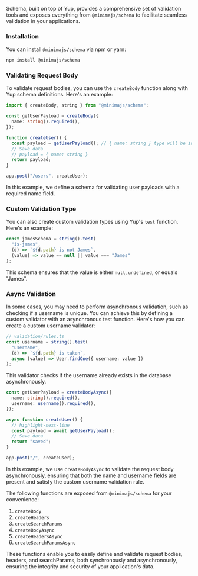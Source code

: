 Schema, built on top of Yup, provides a comprehensive set of validation tools and exposes everything from `@minimajs/schema` to facilitate seamless validation in your applications.

### Installation

You can install `@minimajs/schema` via npm or yarn:

```bash npm2yarn
npm install @minimajs/schema
```

### Validating Request Body

To validate request bodies, you can use the `createBody` function along with Yup schema definitions. Here's an example:

```typescript
import { createBody, string } from "@minimajs/schema";

const getUserPayload = createBody({
  name: string().required(),
});

function createUser() {
  const payload = getUserPayload(); // { name: string } type will be inferred.
  // Save data
  // payload = { name: string }
  return payload;
}

app.post("/users", createUser);
```

In this example, we define a schema for validating user payloads with a required name field.

### Custom Validation Type

You can also create custom validation types using Yup's `test` function. Here's an example:

```typescript
const jamesSchema = string().test(
  "is-james",
  (d) => `${d.path} is not James`,
  (value) => value == null || value === "James"
);
```

This schema ensures that the value is either `null`, `undefined`, or equals "James".

### Async Validation

In some cases, you may need to perform asynchronous validation, such as checking if a username is unique. You can achieve this by defining a custom validator with an asynchronous test function. Here's how you can create a custom username validator:

```typescript
// validation/rules.ts
const username = string().test(
  "username",
  (d) => `${d.path} is taken`,
  async (value) => User.findOne({ username: value })
);
```

This validator checks if the username already exists in the database asynchronously.

```typescript title="src/user/index.ts"
const getUserPayload = createBodyAsync({
  name: string().required(),
  username: username().required(),
});

async function createUser() {
  // highlight-next-line
  const payload = await getUserPayload();
  // Save data
  return "saved";
}

app.post("/", createUser);
```

In this example, we use `createBodyAsync` to validate the request body asynchronously, ensuring that both the name and username fields are present and satisfy the custom username validation rule.

The following functions are exposed from `@minimajs/schema` for your convenience:

1. `createBody`
2. `createHeaders`
3. `createSearchParams`
4. `createBodyAsync`
5. `createHeadersAsync`
6. `createSearchParamsAsync`

These functions enable you to easily define and validate request bodies, headers, and searchParams, both synchronously and asynchronously, ensuring the integrity and security of your application's data.
